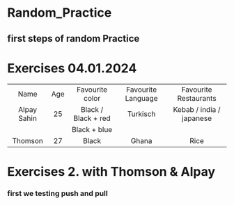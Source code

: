 # Random_Practice

## first steps of random Practice

# Exercises 04.01.2024
||||||
|:-:|:-:|:-:|:-:|:-:|
| Name |Age| Favourite color | Favourite Language | Favourite Restaurants|
|Alpay Sahin|25|Black / Black + red|Turkisch|Kebab / india / japanese|
|||Black + blue|||
|Thomson|27|Black|Ghana|Rice|

# Exercises 2. with Thomson & Alpay

### first we testing push and pull